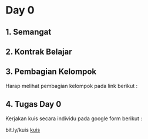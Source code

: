 # Day 0

## 1. Semangat

## 2. Kontrak Belajar

## 3. Pembagian Kelompok

Harap melihat pembagian kelompok pada link berikut : 


## 4. Tugas Day 0

Kerjakan kuis secara individu pada google form berikut :

bit.ly/kuis [kuis]






[kuis]: bit.ly/kuis



